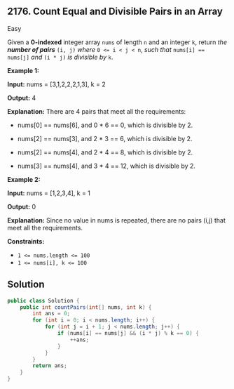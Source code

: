 ## 2176\. Count Equal and Divisible Pairs in an Array

Easy

Given a **0-indexed** integer array `nums` of length `n` and an integer `k`, return _the **number of pairs**_ `(i, j)` _where_ `0 <= i < j < n`, _such that_ `nums[i] == nums[j]` _and_ `(i * j)` _is divisible by_ `k`.

**Example 1:**

**Input:** nums = [3,1,2,2,2,1,3], k = 2

**Output:** 4

**Explanation:** There are 4 pairs that meet all the requirements: 

- nums[0] == nums[6], and 0 \* 6 == 0, which is divisible by 2. 

- nums[2] == nums[3], and 2 \* 3 == 6, which is divisible by 2. 

- nums[2] == nums[4], and 2 \* 4 == 8, which is divisible by 2. 

- nums[3] == nums[4], and 3 \* 4 == 12, which is divisible by 2. 

**Example 2:**

**Input:** nums = [1,2,3,4], k = 1

**Output:** 0

**Explanation:** Since no value in nums is repeated, there are no pairs (i,j) that meet all the requirements. 

**Constraints:**

*   `1 <= nums.length <= 100`
*   `1 <= nums[i], k <= 100`

## Solution

```java
public class Solution {
    public int countPairs(int[] nums, int k) {
        int ans = 0;
        for (int i = 0; i < nums.length; i++) {
            for (int j = i + 1; j < nums.length; j++) {
                if (nums[i] == nums[j] && (i * j) % k == 0) {
                    ++ans;
                }
            }
        }
        return ans;
    }
}
```